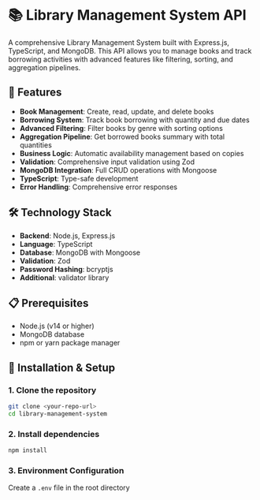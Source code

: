 # 📚 Library Management System API

A comprehensive Library Management System built with Express.js, TypeScript, and MongoDB. This API allows you to manage books and track borrowing activities with advanced features like filtering, sorting, and aggregation pipelines.

## 🚀 Features

- **Book Management**: Create, read, update, and delete books
- **Borrowing System**: Track book borrowing with quantity and due dates
- **Advanced Filtering**: Filter books by genre with sorting options
- **Aggregation Pipeline**: Get borrowed books summary with total quantities
- **Business Logic**: Automatic availability management based on copies
- **Validation**: Comprehensive input validation using Zod
- **MongoDB Integration**: Full CRUD operations with Mongoose
- **TypeScript**: Type-safe development
- **Error Handling**: Comprehensive error responses

## 🛠️ Technology Stack

- **Backend**: Node.js, Express.js
- **Language**: TypeScript
- **Database**: MongoDB with Mongoose
- **Validation**: Zod
- **Password Hashing**: bcryptjs
- **Additional**: validator library

## 📋 Prerequisites

- Node.js (v14 or higher)
- MongoDB database
- npm or yarn package manager

## 🔧 Installation & Setup

### 1. Clone the repository
```bash
git clone <your-repo-url>
cd library-management-system
```

### 2. Install dependencies
```bash
npm install
```

### 3. Environment Configuration
Create a `.env` file in the root directory